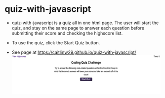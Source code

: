 # quiz-with-javascript

* quiz-with-javascript is a quiz all in one html page. The user will start the quiz, and stay on the same page to answer each question before submitting their score and checking the highscore list.

* To use the quiz, click the Start Quiz button.

* See page at https://caitlinw29.github.io/quiz-with-javascript/
![JavaScript Quiz](./assets/images/quiz-screenshot.png)